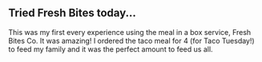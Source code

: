 ## Tried Fresh Bites today...
This was my first every experience using the meal in a box service, Fresh Bites Co. It was amazing!
I ordered the taco meal for 4 (for Taco Tuesday!) to feed my family and it was the perfect amount to feed us all.
